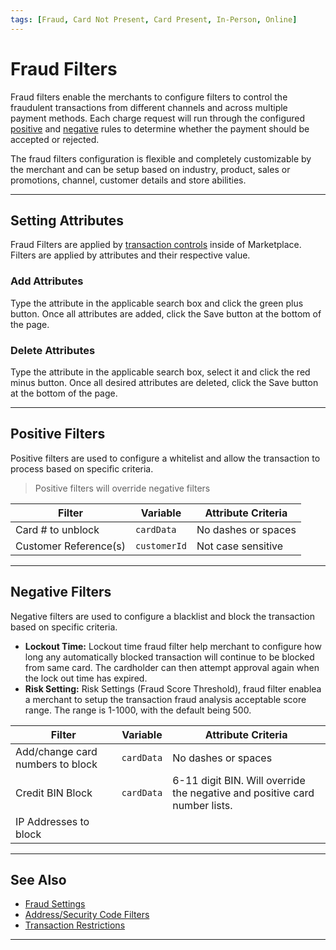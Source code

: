 ```yaml
---
tags: [Fraud, Card Not Present, Card Present, In-Person, Online]
---
```



# Fraud Filters

Fraud filters enable the merchants to configure filters to control the fraudulent transactions from different channels and across multiple payment methods. Each charge request will run through the configured [positive](#positive-filters) and [negative](#negative-filters) rules to determine whether the payment should be accepted or rejected.

The fraud filters configuration is flexible and completely customizable by the merchant and can be setup based on industry, product, sales or promotions, channel, customer details and store abilities.


---

## Setting Attributes

Fraud Filters are applied by [transaction controls](?path=docs/Resources/Guides/Fraud/Fraud-Settings.md) inside of Marketplace. Filters are applied by attributes and their respective value.

### Add Attributes

Type the attribute in the applicable search box and click the green plus button. Once all attributes are added, click the Save button at the bottom of the page. 

### Delete Attributes

Type the attribute in the applicable search box, select it and click the red minus button. Once all desired attributes are deleted, click the Save button at the bottom of the page. 

---

## Positive Filters

Positive filters are used to configure a whitelist and allow the transaction to process based on specific criteria.

<!-- theme: info -->
> Positive filters will override negative filters

| Filter | Variable | Attribute Criteria  |
| ----- | ------ | ----- |
| Card # to unblock | `cardData` | No dashes or spaces |
| Customer Reference(s) | `customerId` | Not case sensitive |

---

## Negative Filters

Negative filters are used to configure a blacklist and block the transaction based on specific criteria.

- **Lockout Time:** Lockout time fraud filter help merchant to configure how long any automatically blocked transaction will continue to be blocked from same card. The cardholder can then attempt approval again when the lock out time has expired.
- **Risk Setting:** Risk Settings (Fraud Score Threshold), fraud filter enablea a merchant to setup the transaction fraud analysis acceptable score range. The range is 1-1000, with the default being 500.

<!---
- **Change Country profile for VT:**
-->

| Filter | Variable | Attribute Criteria | 
| ----- | ------ | ----- |
| Add/change card numbers to block | `cardData` | No dashes or spaces  |
| Credit BIN Block | `cardData` | 6-11 digit BIN. Will override the negative and positive card number lists. |
| IP Addresses to block |  | |

<!---
| Billing Address | | Not case sensitive |
| Cardholder Name to block | |  |
| Country Profiles |  | |
| Customer Reference to block |  | |
| Debit BIN Block | `cardData`  | 6-11 digit BIN. Will override the negative and positive card number lists. |
| Domain Name to block | `ecomURL` |  |
| Email address/domain |  | |
| Change Country profile for VT | | |
-->
---

## See Also

- [Fraud Settings](?path=docs/Resources/Guides/Fraud/Fraud-Settings.md)
- [Address/Security Code Filters](?path=docs/Resources/Guides/Fraud/Fraud-Settings-AVS-CVV.md)
- [Transaction Restrictions](?path=docs/Resources/Guides/Fraud/Fraud-Settings-Restrictions.md)

<!---
- [Fraud Detect](?path=docs/Resources/Guides/Fraud/Fraud-Detect.md)
- [Velocity Controls](?path=docs/Resources/Guides/Fraud/Fraud-Settings-Velocity.md)
-->

---

